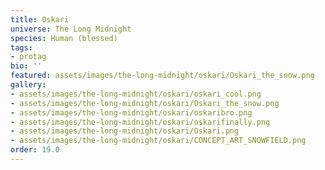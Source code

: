 ```yaml
---
title: Oskari
universe: The Long Midnight
species: Human (blessed)
tags:
- protag
bio: ''
featured: assets/images/the-long-midnight/oskari/Oskari_the_snow.png
gallery:
- assets/images/the-long-midnight/oskari/oskari_cool.png
- assets/images/the-long-midnight/oskari/Oskari_the_snow.png
- assets/images/the-long-midnight/oskari/oskaribro.png
- assets/images/the-long-midnight/oskari/oskarifinally.png
- assets/images/the-long-midnight/oskari/Oskari.png
- assets/images/the-long-midnight/oskari/CONCEPT_ART_SNOWFIELD.png
order: 19.0
---
```

